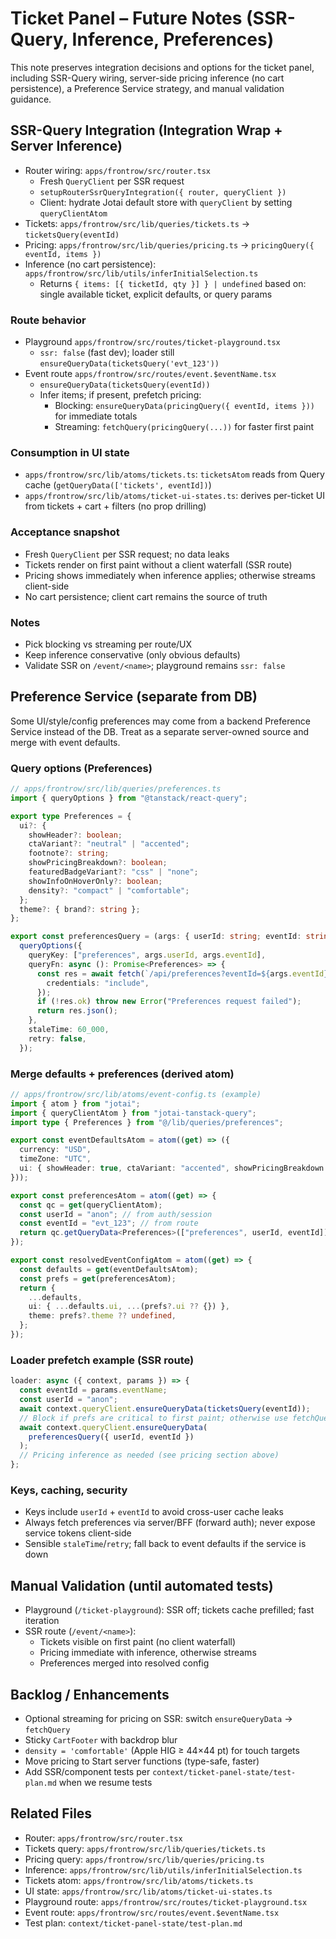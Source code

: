 # Ticket Panel – Future Notes (SSR-Query, Inference, Preferences)

This note preserves integration decisions and options for the ticket panel, including SSR-Query wiring, server-side pricing inference (no cart persistence), a Preference Service strategy, and manual validation guidance.

## SSR-Query Integration (Integration Wrap + Server Inference)

- Router wiring: `apps/frontrow/src/router.tsx`
  - Fresh `QueryClient` per SSR request
  - `setupRouterSsrQueryIntegration({ router, queryClient })`
  - Client: hydrate Jotai default store with `queryClient` by setting `queryClientAtom`
- Tickets: `apps/frontrow/src/lib/queries/tickets.ts` → `ticketsQuery(eventId)`
- Pricing: `apps/frontrow/src/lib/queries/pricing.ts` → `pricingQuery({ eventId, items })`
- Inference (no cart persistence): `apps/frontrow/src/lib/utils/inferInitialSelection.ts`
  - Returns `{ items: [{ ticketId, qty }] } | undefined` based on: single available ticket, explicit defaults, or query params

### Route behavior

- Playground `apps/frontrow/src/routes/ticket-playground.tsx`
  - `ssr: false` (fast dev); loader still `ensureQueryData(ticketsQuery('evt_123'))`
- Event route `apps/frontrow/src/routes/event.$eventName.tsx`
  - `ensureQueryData(ticketsQuery(eventId))`
  - Infer items; if present, prefetch pricing:
    - Blocking: `ensureQueryData(pricingQuery({ eventId, items }))` for immediate totals
    - Streaming: `fetchQuery(pricingQuery(...))` for faster first paint

### Consumption in UI state

- `apps/frontrow/src/lib/atoms/tickets.ts`: `ticketsAtom` reads from Query cache (`getQueryData(['tickets', eventId])`)
- `apps/frontrow/src/lib/atoms/ticket-ui-states.ts`: derives per-ticket UI from tickets + cart + filters (no prop drilling)

### Acceptance snapshot

- Fresh `QueryClient` per SSR request; no data leaks
- Tickets render on first paint without a client waterfall (SSR route)
- Pricing shows immediately when inference applies; otherwise streams client-side
- No cart persistence; client cart remains the source of truth

### Notes

- Pick blocking vs streaming per route/UX
- Keep inference conservative (only obvious defaults)
- Validate SSR on `/event/<name>`; playground remains `ssr: false`

## Preference Service (separate from DB)

Some UI/style/config preferences may come from a backend Preference Service instead of the DB. Treat as a separate server-owned source and merge with event defaults.

### Query options (Preferences)

```ts
// apps/frontrow/src/lib/queries/preferences.ts
import { queryOptions } from "@tanstack/react-query";

export type Preferences = {
  ui?: {
    showHeader?: boolean;
    ctaVariant?: "neutral" | "accented";
    footnote?: string;
    showPricingBreakdown?: boolean;
    featuredBadgeVariant?: "css" | "none";
    showInfoOnHoverOnly?: boolean;
    density?: "compact" | "comfortable";
  };
  theme?: { brand?: string };
};

export const preferencesQuery = (args: { userId: string; eventId: string }) =>
  queryOptions({
    queryKey: ["preferences", args.userId, args.eventId],
    queryFn: async (): Promise<Preferences> => {
      const res = await fetch(`/api/preferences?eventId=${args.eventId}`, {
        credentials: "include",
      });
      if (!res.ok) throw new Error("Preferences request failed");
      return res.json();
    },
    staleTime: 60_000,
    retry: false,
  });
```

### Merge defaults + preferences (derived atom)

```ts
// apps/frontrow/src/lib/atoms/event-config.ts (example)
import { atom } from "jotai";
import { queryClientAtom } from "jotai-tanstack-query";
import type { Preferences } from "@/lib/queries/preferences";

export const eventDefaultsAtom = atom((get) => ({
  currency: "USD",
  timeZone: "UTC",
  ui: { showHeader: true, ctaVariant: "accented", showPricingBreakdown: true },
}));

export const preferencesAtom = atom((get) => {
  const qc = get(queryClientAtom);
  const userId = "anon"; // from auth/session
  const eventId = "evt_123"; // from route
  return qc.getQueryData<Preferences>(["preferences", userId, eventId]);
});

export const resolvedEventConfigAtom = atom((get) => {
  const defaults = get(eventDefaultsAtom);
  const prefs = get(preferencesAtom);
  return {
    ...defaults,
    ui: { ...defaults.ui, ...(prefs?.ui ?? {}) },
    theme: prefs?.theme ?? undefined,
  };
});
```

### Loader prefetch example (SSR route)

```ts
loader: async ({ context, params }) => {
  const eventId = params.eventName;
  const userId = "anon";
  await context.queryClient.ensureQueryData(ticketsQuery(eventId));
  // Block if prefs are critical to first paint; otherwise use fetchQuery to stream
  await context.queryClient.ensureQueryData(
    preferencesQuery({ userId, eventId })
  );
  // Pricing inference as needed (see pricing section above)
};
```

### Keys, caching, security

- Keys include `userId` + `eventId` to avoid cross-user cache leaks
- Always fetch preferences via server/BFF (forward auth); never expose service tokens client-side
- Sensible `staleTime`/`retry`; fall back to event defaults if the service is down

## Manual Validation (until automated tests)

- Playground (`/ticket-playground`): SSR off; tickets cache prefilled; fast iteration
- SSR route (`/event/<name>`):
  - Tickets visible on first paint (no client waterfall)
  - Pricing immediate with inference, otherwise streams
  - Preferences merged into resolved config

## Backlog / Enhancements

- Optional streaming for pricing on SSR: switch `ensureQueryData` → `fetchQuery`
- Sticky `CartFooter` with backdrop blur
- `density = 'comfortable'` (Apple HIG ≥ 44×44 pt) for touch targets
- Move pricing to Start server functions (type-safe, faster)
- Add SSR/component tests per `context/ticket-panel-state/test-plan.md` when we resume tests

## Related Files

- Router: `apps/frontrow/src/router.tsx`
- Tickets query: `apps/frontrow/src/lib/queries/tickets.ts`
- Pricing query: `apps/frontrow/src/lib/queries/pricing.ts`
- Inference: `apps/frontrow/src/lib/utils/inferInitialSelection.ts`
- Tickets atom: `apps/frontrow/src/lib/atoms/tickets.ts`
- UI state: `apps/frontrow/src/lib/atoms/ticket-ui-states.ts`
- Playground route: `apps/frontrow/src/routes/ticket-playground.tsx`
- Event route: `apps/frontrow/src/routes/event.$eventName.tsx`
- Test plan: `context/ticket-panel-state/test-plan.md`
